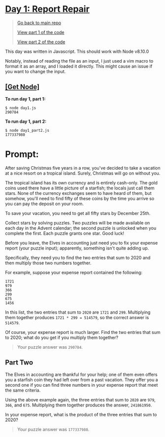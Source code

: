 # [Day 1: Report Repair](https://adventofcode.com/2020/day/1)

> [Go back to main repo](https://github.com/zsarge/AdventOfCode2020)
>
> [View part 1 of the code](day1.js)
>
> [View part 2 of the code](day1_part2.js)

This day was written in Javascript.
This should work with Node v8.10.0

Notably, instead of reading the file as an input, I just used a vim macro to format it as an array, and I loaded it directly. This might cause an issue if you want to change the input.

## [[Get Node]](https://nodejs.org/en/download/)

**To run day 1, part 1:**

```
$ node day1.js
290784
```

**To run day 1, part 2:**

```
$ node day1_part2.js
177337980
```

# Prompt:

After saving Christmas five years in a row, you've decided to take a vacation at a nice resort on a tropical island. Surely, Christmas will go on without you.

The tropical island has its own currency and is entirely cash-only. The gold coins used there have a little picture of a starfish; the locals just call them stars. None of the currency exchanges seem to have heard of them, but somehow, you'll need to find fifty of these coins by the time you arrive so you can pay the deposit on your room.

To save your vacation, you need to get all fifty stars by December 25th.

Collect stars by solving puzzles. Two puzzles will be made available on each day in the Advent calendar; the second puzzle is unlocked when you complete the first. Each puzzle grants one star. Good luck!

Before you leave, the Elves in accounting just need you to fix your expense report (your puzzle input); apparently, something isn't quite adding up.

Specifically, they need you to find the two entries that sum to 2020 and then multiply those two numbers together.

For example, suppose your expense report contained the following:
```
1721
979
366
299
675
1456
```
In this list, the two entries that sum to `2020` are `1721` and `299`. Multiplying them together produces `1721 * 299 = 514579`, so the correct answer is `514579`.

Of course, your expense report is much larger. Find the two entries that sum to 2020; what do you get if you multiply them together?

> Your puzzle answer was `290784`.

## Part Two 

The Elves in accounting are thankful for your help; one of them even offers you a starfish coin they had left over from a past vacation. They offer you a second one if you can find three numbers in your expense report that meet the same criteria.

Using the above example again, the three entries that sum to `2020` are `979`, `366`, and `675`. Multiplying them together produces the answer, `241861950`.

In your expense report, what is the product of the three entries that sum to 2020?

> Your puzzle answer was `177337980`.
